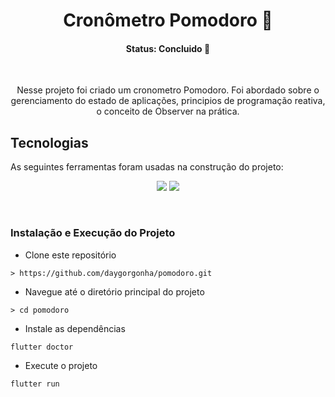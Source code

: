 <h1 align="center">Cronômetro Pomodoro 🚀 </h1>

<h4 align="center"> 
	  Status: Concluido 🚀 
</h4>

<br />

<p align="center">Nesse projeto foi criado um cronometro Pomodoro. Foi abordado sobre o gerenciamento do estado de aplicações, principios de programação reativa, o conceito de Observer na prática.</p>

##  Tecnologias

As seguintes ferramentas foram usadas na construção do projeto:

<p align="center">
  <img  src="https://img.shields.io/badge/MobX-%230175C2.svg?style=for-the-badge&logo=MobX&logoColor=orange">
  <img  src="https://img.shields.io/badge/Flutter-%2302569B.svg?style=for-the-badge&logo=Flutter&logoColor=white"/>
  
</p>

<br />

### Instalação e Execução do Projeto

- Clone este repositório

```
> https://github.com/daygorgonha/pomodoro.git
```

- Navegue até o diretório principal do projeto

```
> cd pomodoro
```
- Instale as dependências

```
flutter doctor
```

- Execute o projeto

```
flutter run
```
<br/>
